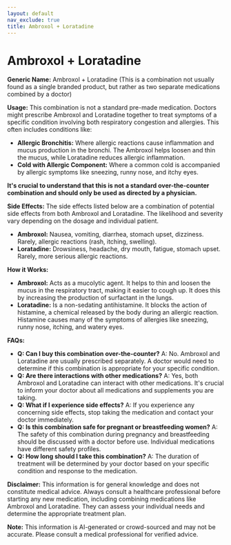 ```yaml
---
layout: default
nav_exclude: true
title: Ambroxol + Loratadine
---
```


# Ambroxol + Loratadine

**Generic Name:** Ambroxol + Loratadine (This is a combination not usually found as a single branded product, but rather as two separate medications combined by a doctor)

**Usage:** This combination is not a standard pre-made medication.  Doctors might prescribe Ambroxol and Loratadine together to treat symptoms of a specific condition involving both respiratory congestion and allergies. This often includes conditions like:

* **Allergic Bronchitis:** Where allergic reactions cause inflammation and mucus production in the bronchi. The Ambroxol helps loosen and thin the mucus, while Loratadine reduces allergic inflammation.
* **Cold with Allergic Component:** Where a common cold is accompanied by allergic symptoms like sneezing, runny nose, and itchy eyes.

**It's crucial to understand that this is not a standard over-the-counter combination and should only be used as directed by a physician.**

**Side Effects:** The side effects listed below are a combination of potential side effects from both Ambroxol and Loratadine.  The likelihood and severity vary depending on the dosage and individual patient.

* **Ambroxol:** Nausea, vomiting, diarrhea, stomach upset, dizziness. Rarely, allergic reactions (rash, itching, swelling).
* **Loratadine:** Drowsiness, headache, dry mouth, fatigue, stomach upset. Rarely, more serious allergic reactions.

**How it Works:**

* **Ambroxol:** Acts as a mucolytic agent. It helps to thin and loosen the mucus in the respiratory tract, making it easier to cough up.  It does this by increasing the production of surfactant in the lungs.
* **Loratadine:** Is a non-sedating antihistamine. It blocks the action of histamine, a chemical released by the body during an allergic reaction.  Histamine causes many of the symptoms of allergies like sneezing, runny nose, itching, and watery eyes.


**FAQs:**

* **Q: Can I buy this combination over-the-counter?** A: No.  Ambroxol and Loratadine are usually prescribed separately.  A doctor would need to determine if this combination is appropriate for your specific condition.
* **Q:  Are there interactions with other medications?** A: Yes, both Ambroxol and Loratadine can interact with other medications.  It's crucial to inform your doctor about all medications and supplements you are taking.
* **Q:  What if I experience side effects?** A: If you experience any concerning side effects, stop taking the medication and contact your doctor immediately.
* **Q:  Is this combination safe for pregnant or breastfeeding women?** A:  The safety of this combination during pregnancy and breastfeeding should be discussed with a doctor before use.  Individual medications have different safety profiles.
* **Q: How long should I take this combination?** A: The duration of treatment will be determined by your doctor based on your specific condition and response to the medication.


**Disclaimer:** This information is for general knowledge and does not constitute medical advice.  Always consult a healthcare professional before starting any new medication, including combining medications like Ambroxol and Loratadine.  They can assess your individual needs and determine the appropriate treatment plan.


**Note:** This information is AI-generated or crowd-sourced and may not be accurate. Please consult a medical professional for verified advice.